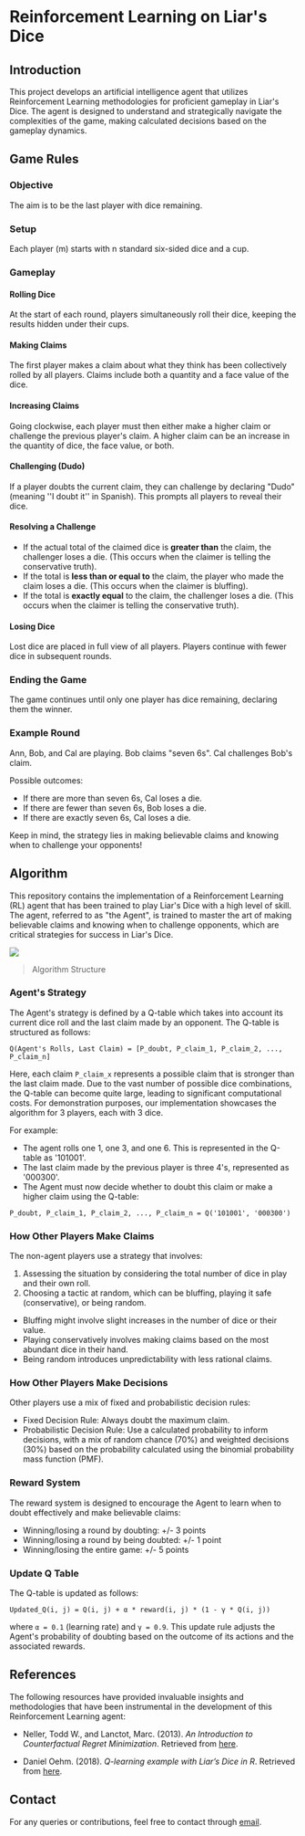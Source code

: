 # Reinforcement Learning on Liar's Dice

## Introduction
This project develops an artificial intelligence agent that utilizes Reinforcement Learning methodologies for proficient gameplay in Liar's Dice. The agent is designed to understand and strategically navigate the complexities of the game, making calculated decisions based on the gameplay dynamics.

## Game Rules

### Objective
The aim is to be the last player with dice remaining.

### Setup
Each player (m) starts with n standard six-sided dice and a cup.

### Gameplay

#### Rolling Dice
At the start of each round, players simultaneously roll their dice, keeping the results hidden under their cups.

#### Making Claims
The first player makes a claim about what they think has been collectively rolled by all players. Claims include both a quantity and a face value of the dice.

#### Increasing Claims
Going clockwise, each player must then either make a higher claim or challenge the previous player's claim. A higher claim can be an increase in the quantity of dice, the face value, or both.

#### Challenging (Dudo)
If a player doubts the current claim, they can challenge by declaring "Dudo" (meaning ''I doubt it'' in Spanish). This prompts all players to reveal their dice.

#### Resolving a Challenge
- If the actual total of the claimed dice is **greater than** the claim, the challenger loses a die. (This occurs when the claimer is telling the conservative truth).
- If the total is **less than or equal to** the claim, the player who made the claim loses a die. (This occurs when the claimer is bluffing).
- If the total is **exactly equal** to the claim, the challenger loses a die. (This occurs when the claimer is telling the conservative truth).

#### Losing Dice
Lost dice are placed in full view of all players. Players continue with fewer dice in subsequent rounds.

### Ending the Game
The game continues until only one player has dice remaining, declaring them the winner.

### Example Round

Ann, Bob, and Cal are playing. Bob claims "seven 6s". Cal challenges Bob's claim.

Possible outcomes:
- If there are more than seven 6s, Cal loses a die.
- If there are fewer than seven 6s, Bob loses a die.
- If there are exactly seven 6s, Cal loses a die.

Keep in mind, the strategy lies in making believable claims and knowing when to challenge your opponents!

## Algorithm
This repository contains the implementation of a Reinforcement Learning (RL) agent that has been trained to play Liar's Dice with a high level of skill. The agent, referred to as "the Agent", is trained to master the art of making believable claims and knowing when to challenge opponents, which are critical strategies for success in Liar's Dice.

![](https://github.com/jiahezheng/RL_on_Liars_Dice/blob/main/Algorithm_structure.png)

> Algorithm Structure

### Agent's Strategy

The Agent's strategy is defined by a Q-table which takes into account its current dice roll and the last claim made by an opponent. The Q-table is structured as follows:

`Q(Agent's Rolls, Last Claim) = [P_doubt, P_claim_1, P_claim_2, ..., P_claim_n]`

Here, each claim `P_claim_x` represents a possible claim that is stronger than the last claim made. Due to the vast number of possible dice combinations, the Q-table can become quite large, leading to significant computational costs. For demonstration purposes, our implementation showcases the algorithm for 3 players, each with 3 dice.

For example:
- The agent rolls one 1, one 3, and one 6. This is represented in the Q-table as '101001'.
- The last claim made by the previous player is three 4's, represented as '000300'.
- The Agent must now decide whether to doubt this claim or make a higher claim using the Q-table:

`P_doubt, P_claim_1, P_claim_2, ..., P_claim_n = Q('101001', '000300')`

### How Other Players Make Claims

The non-agent players use a strategy that involves:
1. Assessing the situation by considering the total number of dice in play and their own roll.
2. Choosing a tactic at random, which can be bluffing, playing it safe (conservative), or being random.

- Bluffing might involve slight increases in the number of dice or their value.
- Playing conservatively involves making claims based on the most abundant dice in their hand.
- Being random introduces unpredictability with less rational claims.

### How Other Players Make Decisions

Other players use a mix of fixed and probabilistic decision rules:

- Fixed Decision Rule: Always doubt the maximum claim.
- Probabilistic Decision Rule: Use a calculated probability to inform decisions, with a mix of random chance (70%) and weighted decisions (30%) based on the probability calculated using the binomial probability mass function (PMF).

### Reward System

The reward system is designed to encourage the Agent to learn when to doubt effectively and make believable claims:

- Winning/losing a round by doubting: +/- 3 points
- Winning/losing a round by being doubted: +/- 1 point
- Winning/losing the entire game: +/- 5 points

### Update Q Table

The Q-table is updated as follows:

`Updated_Q(i, j) = Q(i, j) + α * reward(i, j) * (1 - γ * Q(i, j))`

where `α = 0.1` (learning rate) and `γ = 0.9`. This update rule adjusts the Agent's probability of doubting based on the outcome of its actions and the associated rewards.

## References

The following resources have provided invaluable insights and methodologies that have been instrumental in the development of this Reinforcement Learning agent:

- Neller, Todd W., and Lanctot, Marc. (2013). *An Introduction to Counterfactual Regret Minimization*. Retrieved from [here](http://modelai.gettysburg.edu/2013/cfr/cfr.pdf).

- Daniel Oehm. (2018). *Q-learning example with Liar’s Dice in R*. Retrieved from [here](https://gradientdescending.com/q-learning-example-with-liars-dice-in-r/).

## Contact
For any queries or contributions, feel free to contact through [email](jiahe.zheng01@gmail.com).
